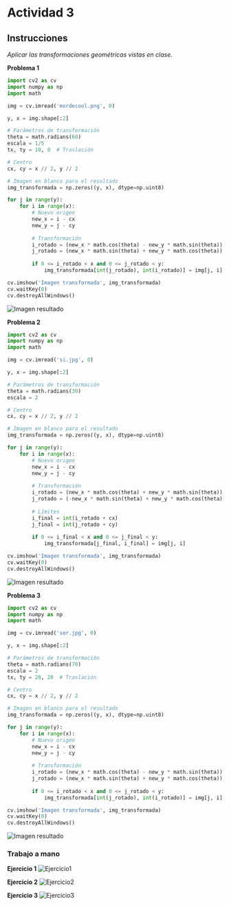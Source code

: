 # Actividad 3

## Instrucciones

*Aplicar las transformaciones geométricas vistas en clase.*

**Problema 1**

```python
import cv2 as cv
import numpy as np
import math

img = cv.imread('mordecool.png', 0)

y, x = img.shape[:2]

# Parámetros de transformación
theta = math.radians(60)
escala = 1/5
tx, ty = 10, 0  # Traslación 

# Centro
cx, cy = x // 2, y // 2

# Imagen en blanco para el resultado
img_transformada = np.zeros((y, x), dtype=np.uint8)

for j in range(y):
    for i in range(x):
        # Nuevo origen
        new_x = i - cx
        new_y = j - cy
        
        # Transformación
        i_rotado = (new_x * math.cos(theta) - new_y * math.sin(theta)) * escala + cx + tx
        j_rotado = (new_x * math.sin(theta) + new_y * math.cos(theta)) * escala + cy + ty
        
        if 0 <= i_rotado < x and 0 <= j_rotado < y:
            img_transformada[int(j_rotado), int(i_rotado)] = img[j, i]

cv.imshow('Imagen transformada', img_transformada)
cv.waitKey(0)
cv.destroyAllWindows()
```

![Imagen resultado](Resultados/ITrans1.png)




**Problema 2**

```python
import cv2 as cv
import numpy as np
import math

img = cv.imread('si.jpg', 0)

y, x = img.shape[:2]

# Parámetros de transformación
theta = math.radians(30)
escala = 2

# Centro
cx, cy = x // 2, y // 2

# Imagen en blanco para el resultado
img_transformada = np.zeros((y, x), dtype=np.uint8)

for j in range(y):
    for i in range(x):
        # Nuevo origen
        new_x = i - cx
        new_y = j - cy
        
        # Transformación
        i_rotado = (new_x * math.cos(theta) + new_y * math.sin(theta)) * escala
        j_rotado = (-new_x * math.sin(theta) + new_y * math.cos(theta)) * escala
        
        # Límites
        i_final = int(i_rotado + cx)
        j_final = int(j_rotado + cy)
        
        if 0 <= i_final < x and 0 <= j_final < y:
            img_transformada[j_final, i_final] = img[j, i]

cv.imshow('Imagen transformada', img_transformada)
cv.waitKey(0)
cv.destroyAllWindows()
```

![Imagen resultado](Resultados/ITrans2.png)




**Problema 3**

```python
import cv2 as cv
import numpy as np
import math

img = cv.imread('ser.jpg', 0)

y, x = img.shape[:2]

# Parámetros de transformación
theta = math.radians(70)
escala = 2
tx, ty = 20, 20  # Traslación 

# Centro
cx, cy = x // 2, y // 2

# Imagen en blanco para el resultado
img_transformada = np.zeros((y, x), dtype=np.uint8)

for j in range(y):
    for i in range(x):
        # Nuevo origen
        new_x = i - cx
        new_y = j - cy
        
        # Transformación
        i_rotado = (new_x * math.cos(theta) - new_y * math.sin(theta)) * escala + cx + tx
        j_rotado = (new_x * math.sin(theta) + new_y * math.cos(theta)) * escala + cy + ty
        
        if 0 <= i_rotado < x and 0 <= j_rotado < y:
            img_transformada[int(j_rotado), int(i_rotado)] = img[j, i]

cv.imshow('Imagen transformada', img_transformada)
cv.waitKey(0)
cv.destroyAllWindows()
```

![Imagen resultado](Resultados/ITrans3.png)

### Trabajo a mano

**Ejercicio 1**
![Ejercicio1](Resultados/Ejercicio%201.png)

**Ejercicio 2**
![Ejercicio2](Resultados/Ejercicio%202.png)

**Ejercicio 3**
![Ejercicio3](Resultados/Ejercicio%203.png)